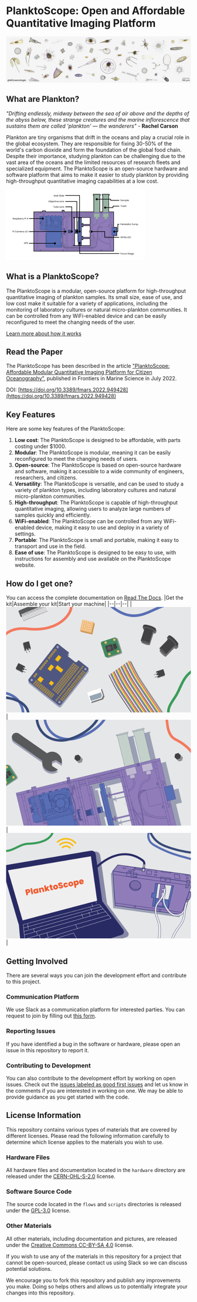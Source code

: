 

# PlanktoScope: Open and Affordable Quantitative Imaging Platform

![Plankton collage](docs/readme/Collage%20MIOceanologie.png)

## What are Plankton?

_"Drifting endlessly, midway between the sea of air above and the depths of the abyss below, these strange creatures and the marine inflorescence that sustains them are called 'plankton' — the wanderers"_ - **Rachel Carson**

Plankton are tiny organisms that drift in the oceans and play a crucial role in the global ecosystem. They are responsible for fixing 30-50% of the world's carbon dioxide and form the foundation of the global food chain. Despite their importance, studying plankton can be challenging due to the vast area of the oceans and the limited resources of research fleets and specialized equipment. The PlanktoScope is an open-source hardware and software platform that aims to make it easier to study plankton by providing high-throughput quantitative imaging capabilities at a low cost.

![PlanktoScope schematics](docs/readme/X-14.svg)

## What is a PlanktoScope?

The PlanktoScope is a modular, open-source platform for high-throughput quantitative imaging of plankton samples. Its small size, ease of use, and low cost make it suitable for a variety of applications, including the monitoring of laboratory cultures or natural micro-plankton communities. It can be controlled from any WiFi-enabled device and can be easily reconfigured to meet the changing needs of the user.

[Learn more about how it works](https://www.planktoscope.org/how-it-works)

## Read the Paper

The PlanktoScope has been described in the article ["PlanktoScope: Affordable Modular Quantitative Imaging Platform for Citizen Oceanography"](https://www.frontiersin.org/articles/10.3389/fmars.2022.949428/full), published in Frontiers in Marine Science in July 2022.

DOI: [https://doi.org/10.3389/fmars.2022.949428](https://doi.org/10.3389/fmars.2022.949428)


## Key Features
Here are some key features of the PlanktoScope:
1.  **Low cost**: The PlanktoScope is designed to be affordable, with parts costing under $1000.
2.  **Modular**: The PlanktoScope is modular, meaning it can be easily reconfigured to meet the changing needs of users.
3.  **Open-source**: The PlanktoScope is based on open-source hardware and software, making it accessible to a wide community of engineers, researchers, and citizens.
4.  **Versatility**: The PlanktoScope is versatile, and can be used to study a variety of plankton types, including laboratory cultures and natural micro-plankton communities.
5.  **High-throughput**: The PlanktoScope is capable of high-throughput quantitative imaging, allowing users to analyze large numbers of samples quickly and efficiently.
6.  **WiFi-enabled**: The PlanktoScope can be controlled from any WiFi-enabled device, making it easy to use and deploy in a variety of settings.
7.  **Portable**: The PlanktoScope is small and portable, making it easy to transport and use in the field.
8.  **Ease of use**: The PlanktoScope is designed to be easy to use, with instructions for assembly and use available on the PlanktoScope website.

## How do I get one?
You can access the complete documentation on [Read The Docs](https://planktonscope.readthedocs.io/).
|Get the kit|Assemble your kit|Start your machine|
|--|--|--|
|![Get the kit](docs/readme/get_kit.png)|![Assemble your kit](docs/readme/assemble_kit.png)|![Start your machine](docs/readme/start_pscope.png)|

## Getting Involved

There are several ways you can join the development effort and contribute to this project.

### Communication Platform
We use Slack as a communication platform for interested parties. You can request to join by filling out [this form](https://docs.google.com/forms/d/e/1FAIpQLSfcod-avpzWVmWj42_hW1v2mMSHm0DAGXHxVECFig2dnKHxGQ/viewform).

### Reporting Issues
If you have identified a bug in the software or hardware, please open an issue in this repository to report it.

### Contributing to Development
You can also contribute to the development effort by working on open issues. Check out the [issues labeled as good first issues](https://github.com/PlanktoScope/PlanktoScope/labels/good%20first%20issue) and let us know in the comments if you are interested in working on one. We may be able to provide guidance as you get started with the code.


## License Information

This repository contains various types of materials that are covered by different licenses. Please read the following information carefully to determine which license applies to the materials you wish to use.

### Hardware Files
All hardware files and documentation located in the `hardware` directory are released under the [CERN-OHL-S-2.0](https://ohwr.org/cern_ohl_s_v2.txt) license.

### Software Source Code
The source code located in the `flows` and `scripts` directories is released under the [GPL-3.0](https://www.gnu.org/licenses/gpl-3.0.en.html) license.

### Other Materials
All other materials, including documentation and pictures, are released under the [Creative Commons CC-BY-SA 4.0](https://creativecommons.org/licenses/by-sa/4.0/) license.

If you wish to use any of the materials in this repository for a project that cannot be open-sourced, please contact us using Slack so we can discuss potential solutions.

We encourage you to fork this repository and publish any improvements you make. Doing so helps others and allows us to potentially integrate your changes into this repository.
